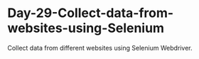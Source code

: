 # Day-29-Collect-data-from-websites-using-Selenium

Collect data from different websites using Selenium Webdriver.
